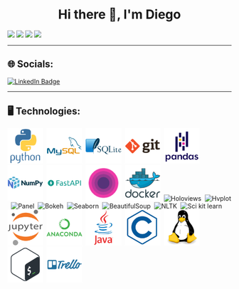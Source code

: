 
<h1 align="center">Hi there 👋, I'm Diego</h1>

<div id="img-repetida1">
  <img src="https://media.giphy.com/media/xT9C25UNTwfZuk85WP/giphy-downsized.gif" width="200"/>
  <img src="https://media.giphy.com/media/xT9C25UNTwfZuk85WP/giphy-downsized.gif" width="200"/>
  <img src="https://media.giphy.com/media/xT9C25UNTwfZuk85WP/giphy-downsized.gif" width="200"/>
  <img src="https://media.giphy.com/media/xT9C25UNTwfZuk85WP/giphy-downsized.gif" width="200"/>
</div>


<hr>

## 🌐 Socials:

<div id="badges">
  <a href="https://www.linkedin.com/in/diego-ledesma-00b323210/">
  <img src="https://img.shields.io/badge/LinkedIn-blue?style=for-the-badge&logo=linkedin&logoColor=white" alt="LinkedIn Badge"/>
  </a>
  
---

## 🖥️ Technologies:
  
<img src="https://github.com/devicons/devicon/blob/master/icons/python/python-original-wordmark.svg" title="Python" alt="Python" width="80" height="80"/>&nbsp;
  <img src="https://github.com/devicons/devicon/blob/master/icons/mysql/mysql-original-wordmark.svg" title="MySQL"  alt="MySQL" width="80" height="80"/>&nbsp;
  <img src="https://github.com/devicons/devicon/blob/master/icons/sqlite/sqlite-original-wordmark.svg" title="Sqlite"  alt="Sqlite" width="80" height="80"/>&nbsp;
  <img src="https://github.com/devicons/devicon/blob/master/icons/git/git-original-wordmark.svg" title="Git" alt="Git" width="80" height="80"/>&nbsp;
  <img src="https://github.com/devicons/devicon/blob/master/icons/pandas/pandas-original-wordmark.svg" title="Pandas"  alt="Pandas" width="80" height="80"/>&nbsp;
  <img src="https://github.com/devicons/devicon/blob/master/icons/numpy/numpy-original-wordmark.svg" title="Numpy"  alt="Numpy" width="80" height="80"/>&nbsp;
  <img src="https://github.com/devicons/devicon/blob/master/icons/fastapi/fastapi-original-wordmark.svg" title="Fastapi"  alt="Fastapi" width="80" height="80"/>&nbsp;
  <img src="https://raw.githubusercontent.com/deta/.github/main/profile/deta.svg" title="Deta"  alt="Deta" width="80" height="80"/>&nbsp;
  <img src="https://github.com/devicons/devicon/blob/master/icons/docker/docker-original-wordmark.svg" title="Docker"  alt="Docker" width="80" height="80"/>&nbsp;
  <img src="https://holoviews.org/_static/logo.png" title="Holoviews"  alt="Holoviews" width="80" height="80"/>&nbsp;
  <img src="https://hvplot.holoviz.org/_static/logo_horizontal.svg" title="HvPlot"  alt="Hvplot" width="80" height="80"/>&nbsp;
  <img src="https://holoviz.org/assets/panel.png" title="Panel"  alt="Panel" width="80" height="80"/>&nbsp;
  <img src="https://static.bokeh.org/branding/logos/bokeh-logo@2x.jpg" title="Bokeh"  alt="Bokeh" width="80" height="80"/>&nbsp;
  <img src="https://seaborn.pydata.org/_images/logo-tall-lightbg.svg" title="Seaborn"  alt="Seaborn" width="80" height="80"/>&nbsp;
  <img src="https://cosasdedevs.com/media/posts/photos/web-scraping-con-requests-y-beautifulsoup-en-python.jpg" title="BeautifulSoup"  alt="BeautifulSoup" width="80" height="80"/>&nbsp;
  <img src="https://fernandorodrigues.pro/wp-content/uploads/2018/02/python_nltk-2.png" title="NLTK"  alt="NLTK" width="80" height="80"/>&nbsp;
  <img src="https://upload.wikimedia.org/wikipedia/commons/thumb/0/05/Scikit_learn_logo_small.svg/2560px-Scikit_learn_logo_small.svg.png" title="Sci kit learn"  alt="Sci kit learn" width="80" height="80"/>&nbsp;
  <img src="https://github.com/devicons/devicon/blob/master/icons/jupyter/jupyter-original-wordmark.svg" title="Jupyter"  alt="Jupyter" width="80" height="80"/>&nbsp;
  <img src="https://github.com/devicons/devicon/blob/master/icons/anaconda/anaconda-original-wordmark.svg" title="Conda"  alt="Conda" width="80" height="80"/>&nbsp;
  <img src="https://github.com/devicons/devicon/blob/master/icons/java/java-original-wordmark.svg" title="Java"  alt="Java" width="80" height="80"/>&nbsp;
  <img src="https://github.com/devicons/devicon/blob/master/icons/c/c-line.svg" title="C"  alt="C" width="80" height="80"/>&nbsp;
  <img src="https://github.com/devicons/devicon/blob/master/icons/linux/linux-original.svg" title="Linux"  alt="Linux" width="80" height="80"/>&nbsp;
  <img src="https://github.com/devicons/devicon/blob/master/icons/bash/bash-original.svg" title="Bash"  alt="Bash" width="80" height="80"/>&nbsp;
  <img src="https://github.com/devicons/devicon/blob/master/icons/trello/trello-plain-wordmark.svg" title="Trello"  alt="Trello" width="80" height="80"/>&nbsp;
  
  
  
  


  
</div>

<!--
**Diemale/Diemale** is a ✨ _special_ ✨ repository because its `README.md` (this file) appears on your GitHub profile.

Here are some ideas to get you started:


- 🔭 I’m currently working on ...
- 🌱 I’m currently learning ...
- 👯 I’m looking to collaborate on ...
- 🤔 I’m looking for help with ...
- 💬 Ask me about ...
- 📫 How to reach me: ...
- 😄 Pronouns: ...
- ⚡ Fun fact: ...
-->
